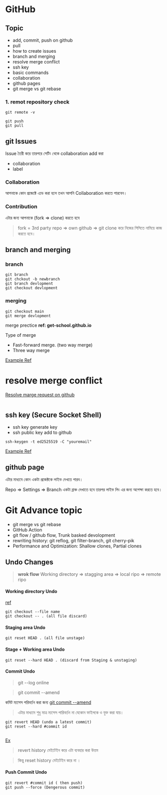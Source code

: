 # GitHub

## Topic

- add, commit, push on github
- pull
- how to create issues
- branch and merging
- resolve merge conflict
- ssh key
- basic commands
- collaboration
- github pages
- git merge vs git rebase

### 1. remot repository check

```
git remote -v
```

```
git push
git pull
```

## git Issues

Issue তৈরী করে তারপরে সেটিং থেকে collaboration add করা

- collaboration
- label

### Collaboration

আপনাকে কোন প্রজেক্টে এ্যড করা হলে তখন আপনি Collaboration করতে পারবেন।

### Contribution

এটার জন্য আপনাকে (fork => clone) করতে হবে

> fork = 3rd party repo => own github => git clone করে নিজের পিসিতে নামিয়ে কাজ করতে হবে।

## branch and merging

### branch

```
git branch
git chckout -b newbranch
git branch devlopment
git checkout devlopment
```

### merging

```
git checkout main
git merge devlopment
```

merge prectice
**ref: get-school.github.io**

Type of merge

- Fast-forward merge. (two way merge)
- Three way merge

[Example Ref ](https://youtu.be/LPuTX9qfYNk?list=PLgH5QX0i9K3pShEf_RCcVqPKxFm7sOLVD&t=4099)

# resolve merge conflict

[Resolve marge request on github](https://youtu.be/prsZFP2UoDg?list=PLgH5QX0i9K3pShEf_RCcVqPKxFm7sOLVD&t=3077)

```

```

## ssh key (Secure Socket Shell)

- ssh key generate key
- ssh public key add to github

```
ssh-keygen -t ed2525519 -C "youremail"
```

[Example Ref](https://youtu.be/prsZFP2UoDg?list=PLgH5QX0i9K3pShEf_RCcVqPKxFm7sOLVD&t=1137)

## github page

এটার মাধ্যমে কোন একটা প্রজেক্টকে লাইভ দেখতে পারব।

Repo => Settings => Branch একটা ব্রাঞ্চ দেখাতে হবে তারপর লাইভ লিং এর জন্য অপেক্ষা করতে হবে।

# Git Advance topic

- git merge vs git rebase
- GitHub Action
- git flow / github flow, Trunk basked devolopment
- rewriting history: git reflog, git filter-branch, git cherry-pik
- Performance and Optimization: Shallow clones, Partial clones

## Undo Changes

> **wrok flow** Working directory => stagging area => local ripo => remote ripo

#### Working directory Undo

[ref](https://youtu.be/TSxLhTrj6GI?list=PLgH5QX0i9K3pShEf_RCcVqPKxFm7sOLVD&t=964)

```
git checkout --file name
git checkout -- . (all file discard)
```

#### Staging area Undo

```
git reset HEAD . (all file unstage)
```

#### Stage + Working area Undo

```
git reset --hard HEAD . (discard from Staging & unstaging)
```

#### Commit Undo

> git --log online

> git commit --amend

কমিট ম্যসেস পরিবর্তন করা জন্য
[git commit --amend ](https://youtu.be/TSxLhTrj6GI?list=PLgH5QX0i9K3pShEf_RCcVqPKxFm7sOLVD&t=1776)

> এটার মাধ্যমে শুধু মাত্র ম্যসেস পারিবর্তন না যেকোন ফাইলকে ও যুক্ত করা যায়।

```
git revert HEAD (undo a latest commit)
git reset --hard #commit id


```

[Ex](https://youtu.be/TSxLhTrj6GI?list=PLgH5QX0i9K3pShEf_RCcVqPKxFm7sOLVD&t=2321)

> revert history মেইটেইন করে এটা ব্যবহার করা উত্তম

> কিন্তু reset history মেইটেইন করে না ।

#### Push Commit Undo

```
git revert #commit id ( then push)
git push --force (Dengerous commit)
```
